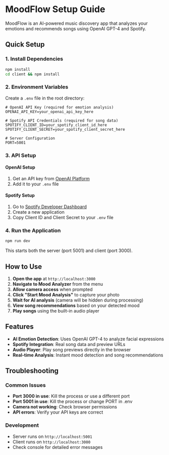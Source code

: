 # MoodFlow Setup Guide

MoodFlow is an AI-powered music discovery app that analyzes your emotions and recommends songs using OpenAI GPT-4 and Spotify.

## Quick Setup

### 1. Install Dependencies
```bash
npm install
cd client && npm install
```

### 2. Environment Variables
Create a `.env` file in the root directory:

```env
# OpenAI API Key (required for emotion analysis)
OPENAI_API_KEY=your_openai_api_key_here

# Spotify API Credentials (required for song data)
SPOTIFY_CLIENT_ID=your_spotify_client_id_here
SPOTIFY_CLIENT_SECRET=your_spotify_client_secret_here

# Server Configuration
PORT=5001
```

### 3. API Setup

#### OpenAI Setup
1. Get an API key from [OpenAI Platform](https://platform.openai.com/api-keys)
2. Add it to your `.env` file

#### Spotify Setup
1. Go to [Spotify Developer Dashboard](https://developer.spotify.com/dashboard)
2. Create a new application
3. Copy Client ID and Client Secret to your `.env` file

### 4. Run the Application
```bash
npm run dev
```

This starts both the server (port 5001) and client (port 3000).

## How to Use

1. **Open the app** at `http://localhost:3000`
2. **Navigate to Mood Analyzer** from the menu
3. **Allow camera access** when prompted
4. **Click "Start Mood Analysis"** to capture your photo
5. **Wait for AI analysis** (camera will be hidden during processing)
6. **View song recommendations** based on your detected mood
7. **Play songs** using the built-in audio player

## Features

- **AI Emotion Detection**: Uses OpenAI GPT-4 to analyze facial expressions
- **Spotify Integration**: Real song data and preview URLs
- **Audio Player**: Play song previews directly in the browser
- **Real-time Analysis**: Instant mood detection and song recommendations

## Troubleshooting

### Common Issues
- **Port 3000 in use**: Kill the process or use a different port
- **Port 5001 in use**: Kill the process or change PORT in .env
- **Camera not working**: Check browser permissions
- **API errors**: Verify your API keys are correct

### Development
- Server runs on `http://localhost:5001`
- Client runs on `http://localhost:3000`
- Check console for detailed error messages 